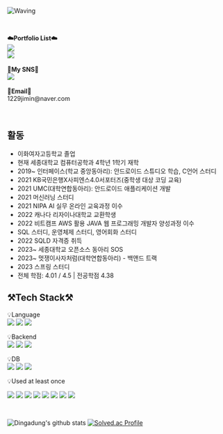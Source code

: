 ![Waving](https://capsule-render.vercel.app/api?type=Waving&color=auto&text=Jimin's%20GitHub%20&height=300&fontSize=60&desc=Welcome!&descAlignY=75&descAlign=60)

    
<br>
<p>
    <Strong>☁️Portfolio List☁️</Strong><br>
    <a href="https://velog.io/@mini_mouse_" target="_blank"><img src="https://img.shields.io/badge/Velog-000000?style=flat-square&logo=Velog&logoColor=20C997"/></a>
    <br>
   <a href="https://hits.seeyoufarm.com"><img src="https://hits.seeyoufarm.com/api/count/incr/badge.svg?url=https%3A%2F%2Fgithub.com%2FDingadung&count_bg=%2379C83D&title_bg=%23555555&icon=&icon_color=%23E7E7E7&title=hits&edge_flat=false"/></a>
<br><br>
<Strong>🍒My SNS🍒</Strong><br>
    <a href="https://www.instagram.com/?hl=ko" target="_blank"><img src="https://img.shields.io/badge/Instagram-000000?style=flat-square&logo=Instagram&logoColor=E4405F"/></a>
<br><br>
<Strong>📧Email📧</Strong><br>1229jimin@naver.com<br>
</p>

<br>

## 활동
- 이화여자고등학교 졸업
- 현재 세종대학교 컴퓨터공학과 4학년 1학기 재학
- 2019~ 인터페이스(학교 중앙동아리): 안드로이드 스튜디오 학습, C언어 스터디
- 2021 KB국민은행X사피엔스4.0서포터즈(중학생 대상 코딩 교육)
- 2021 UMC(대학연합동아리): 안드로이드 애플리케이션 개발
- 2021 머신러닝 스터디
- 2021 NIPA AI 실무 온라인 교육과정 이수
- 2022 캐나다 리자이나대학교 교환학생
- 2022 비트캠프 AWS 활용 JAVA 웹 프로그래밍 개발자 양성과정 이수
- SQL 스터디, 운영체제 스터디, 영어회화 스터디
- 2022 SQLD 자격증 취득
- 2023~ 세종대학교 오픈소스 동아리 SOS
- 2023~ 멋쟁이사자처럼(대학연합동아리) - 백앤드 트랙
- 2023 스프링 스터디
- 전체 학점: 4.01 / 4.5 | 전공학점 4.38

## ⚒️Tech Stack⚒️
<p display="inline-block">
    💡Language <br>
    <img src="https://img.shields.io/badge/JAVA-007396?style=for-the-badge&logo=java&logoColor=white"> 
    <img src="https://img.shields.io/badge/Python-3776AB?style=for-the-badge&logo=Python&logoColor=white">
    <img src="https://img.shields.io/badge/C-A8B9CC?style=for-the-badge&logo=C&logoColor=white">
</p>
<p display="inline-block">
    💡Backend <br>
    <img src="https://img.shields.io/badge/Spring-6DB33F?style=for-the-badge&logo=Spring&logoColor=white">
    <img src="https://img.shields.io/badge/SpringBoot-6DB33F?style=for-the-badge&logo=SpringBoot&logoColor=white">
    <img src="https://img.shields.io/badge/Django-092E20?style=for-the-badge&logo=Django&logoColor=white">
</p>
<p display="inline-block">
    💡DB <br>
    <img src="https://img.shields.io/badge/Oracle-F80000?style=for-the-badge&logo=Oracle&logoColor=white">
    <img src="https://img.shields.io/badge/mysql-4479A1?style=for-the-badge&logo=mysql&logoColor=white">
    <img src="https://img.shields.io/badge/MariaDB-003545?style=for-the-badge&logo=MariaDB&logoColor=white">
</p>
<p>
    💡Used at least once
</p>
<p display="inline-block">
  <img src="https://img.shields.io/badge/Android-3DDC84?style=for-the-badge&logo=Android&logoColor=white">
  <img src="https://img.shields.io/badge/javascript-F7DF1E?style=for-the-badge&logo=javascript&logoColor=black">
  <img src="https://img.shields.io/badge/css-1572B6?style=for-the-badge&logo=css3&logoColor=white">
  <img src="https://img.shields.io/badge/html-E34F26?style=for-the-badge&logo=html5&logoColor=white">
  <img src="https://img.shields.io/badge/Thymeleaf-005F0F?style=for-the-badge&logo=Thymeleaf&logoColor=white">
  <img src="https://img.shields.io/badge/JSP-007396?style=for-the-badge&logo=jsp&logoColor=white">
  <img src="https://img.shields.io/badge/R-276DC3?style=for-the-badge&logo=R&logoColor=white">
  <img src="https://img.shields.io/badge/C++-00599C?style=for-the-badge&logo=C++&logoColor=white">
</p>

<br>

<div>
    
![Dingadung's github stats](https://github-readme-stats.vercel.app/api?username=Dingadung&show_icons=true)
[![Solved.ac Profile](http://mazassumnida.wtf/api/v2/generate_badge?boj=1229jimin)](https://solved.ac/1229jimin/)
    
</div>

